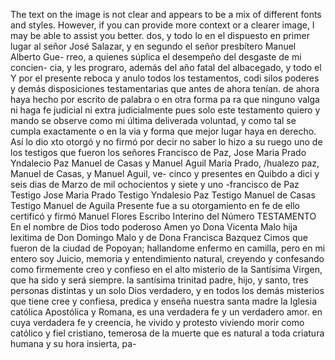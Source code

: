The text on the image is not clear and appears to be a mix of different fonts and styles. However, if you can provide more context or a clearer image, I may be able to assist you better.
dos, y todo lo en el dispuesto en primer lugar al señor José Salazar, y en segundo el señor presbítero Manuel Alberto Gue- rreo, a quienes súplica el desempeño del desgaste de mi concien- cia, y les prograro, además del año fatal del albacegado, y todo el
Y por el presente reboca y anulo todos los testamentos, codi silos poderes y demás disposiciones testamentarias que antes de ahora tenían.
de ahora haya hecho por escrito de palabra o en otra forma pa
ra que ninguno valga ni haga fe judicial ni extra judicialmente
pues solo este testamento quiero y mando se observe como mi
última deliverada voluntad, y como tal se cumpla exactamente
o en la via y forma que mejor lugar haya en derecho. Así lo dio xto otorgó y no firmó por decir no saber lo hizo a su ruego uno de los testigos que fueron los señores Francisco de Paz, Jose Maria Prado Yndalecio Paz Manuel de Casas y Manuel Aguil
Maria Prado, /hualezo paz, Manuel de Casas, y Manuel Aguil, ve- cinco y presentes en Quibdo a dici y seis dias de Marzo de mil ochocientos y siete y uno -francisco de Paz Testigo Jose Maria Prado
Testigo Yndalesio Paz
Testigo Manuel de Casas
Testigo Manuel de Aguila
Presente fue a su otorgamiento en fe de ello certificó y firmó
Manuel Flores
Escribo Interino del Número
TESTAMENTO
En el nombre de Dios todo poderoso Amen yo Dona Vicenta Malo
hija lexitima de Don Domingo Malo y de Dona Francisca Bazquez
Cimos que fueron de la ciudad de Popoyan; hallandome enfermo en camilla, pero en mi entero soy Juicio, memoria y entendimiento natural, creyendo y confesando como firmemente creo y confieso en el alto misterio de la Santísima Virgen, que ha sido y será siempre.
la santísima trinitad padre, hijo, y santo, tres personas distintas y un solo Dios verdadero, y en todos los demás misterios que tiene cree y confiesa, predica y enseña nuestra santa madre la Iglesia católica Apostólica y Romana, es una verdadera fe y un verdadero amor.
en cuya verdadera fe y creencia, he vivido y protesto viviendo
morir como católico y fiel cristiano, temerosa de la muerte
que es natural a toda criatura humana y su hora insierta, pa-